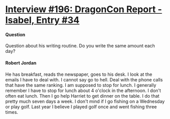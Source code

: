 # [Interview #196: DragonCon Report - Isabel, Entry #34](https://www.theoryland.com/intvmain.php?i=196#34)

#### Question

Question about his writing routine. Do you write the same amount each day?

#### Robert Jordan

He has breakfast, reads the newspaper, goes to his desk. I look at the emails I have to deal with. I cannot say go to hell. Deal with the phone calls that have the same ranking. I am supposed to stop for lunch. I generally remember I have to stop for lunch about 4 o'clock in the afternoon. I don't often eat lunch. Then I go help Harriet to get dinner on the table. I do that pretty much seven days a week. I don't mind if I go fishing on a Wednesday or play golf. Last year I believe I played golf once and went fishing three times.

